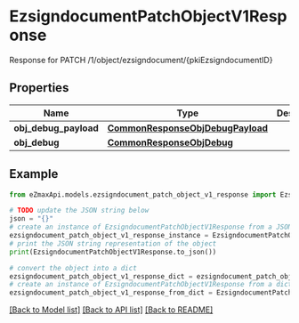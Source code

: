 # EzsigndocumentPatchObjectV1Response

Response for PATCH /1/object/ezsigndocument/{pkiEzsigndocumentID}

## Properties

Name | Type | Description | Notes
------------ | ------------- | ------------- | -------------
**obj_debug_payload** | [**CommonResponseObjDebugPayload**](CommonResponseObjDebugPayload.md) |  | 
**obj_debug** | [**CommonResponseObjDebug**](CommonResponseObjDebug.md) |  | [optional] 

## Example

```python
from eZmaxApi.models.ezsigndocument_patch_object_v1_response import EzsigndocumentPatchObjectV1Response

# TODO update the JSON string below
json = "{}"
# create an instance of EzsigndocumentPatchObjectV1Response from a JSON string
ezsigndocument_patch_object_v1_response_instance = EzsigndocumentPatchObjectV1Response.from_json(json)
# print the JSON string representation of the object
print(EzsigndocumentPatchObjectV1Response.to_json())

# convert the object into a dict
ezsigndocument_patch_object_v1_response_dict = ezsigndocument_patch_object_v1_response_instance.to_dict()
# create an instance of EzsigndocumentPatchObjectV1Response from a dict
ezsigndocument_patch_object_v1_response_from_dict = EzsigndocumentPatchObjectV1Response.from_dict(ezsigndocument_patch_object_v1_response_dict)
```
[[Back to Model list]](../README.md#documentation-for-models) [[Back to API list]](../README.md#documentation-for-api-endpoints) [[Back to README]](../README.md)


